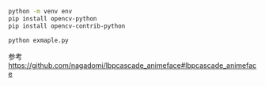 ```bash
python -m venv env
pip install opencv-python
pip install opencv-contrib-python

python exmaple.py 
```

参考
https://github.com/nagadomi/lbpcascade_animeface#lbpcascade_animeface
